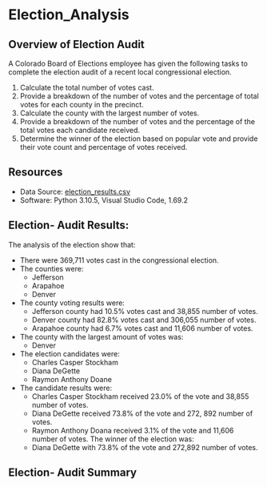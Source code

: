 # Election_Analysis

## Overview of Election Audit
A Colorado Board of Elections employee has given the following tasks to complete the election audit of a recent local congressional election.

1. Calculate the total number of votes cast. 
2. Provide a breakdown of the number of votes and the percentage of total votes for each county in the precinct.
3. Calculate the county with the largest number of votes.
4. Provide a breakdown of the number of votes and the percentage of the total votes each candidate received. 
5. Determine the winner of the election based on popular vote and provide their vote count and percentage of votes received.

## Resources
- Data Source: [election_results.csv](election_analysis/resources/election_results.csv)
- Software: Python 3.10.5, Visual Studio Code, 1.69.2

## Election- Audit Results:
The analysis of the election show that: 
- There were 369,711 votes cast in the congressional election. 
- The counties were:
    - Jefferson
    - Arapahoe 
    - Denver
- The county voting results were:
  - Jefferson county had 10.5% votes cast and 38,855 number of votes.
  - Denver county had 82.8% votes cast and 306,055 number of votes.
  - Arapahoe county had 6.7% votes cast and 11,606 number of votes.
- The county with the largest amount of votes was:
  - Denver
- The election candidates were:
  - Charles Casper Stockham
  - Diana DeGette
  - Raymon Anthony Doane
- The candidate results were:
  - Charles Casper Stockham received 23.0% of the vote and 38,855 number of votes.
  - Diana DeGette received 73.8% of the vote and 272, 892 number of votes.
  - Raymon Anthony Doana received 3.1% of the vote and 11,606 number of votes.
The winner of the election was:
  - Diana DeGette with 73.8% of the vote and 272,892 number of votes. 

## Election- Audit Summary
